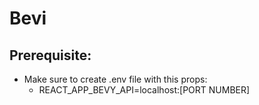 # Bevi



## Prerequisite:

- Make sure to create .env file with this props:
  - REACT_APP_BEVY_API=localhost:[PORT NUMBER]